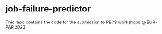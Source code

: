# job-failure-predictor
This repo contains the code for the submission to PECS workshops @ EUR-PAR 2023
